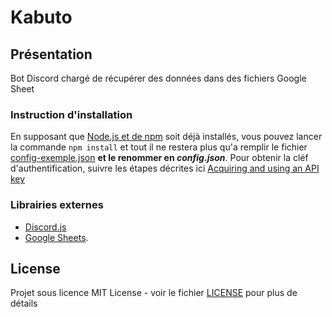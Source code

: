 # Kabuto

## Présentation

Bot Discord chargé de récupérer des données dans des fichiers Google Sheet

### Instruction d'installation

En supposant que [Node.js et de npm](https://docs.npmjs.com/getting-started/installing-node#1-install-nodejs--npm) soit déjà installés, vous pouvez lancer la commande `npm install` et tout il ne restera plus qu'a remplir le fichier [config-exemple.json](config-exemple.json) **et le renommer en ***config.json*****. Pour obtenir la cléf d'authentification, suivre les étapes décrites ici [Acquiring and using an API key](https://developers.google.com/sheets/api/guides/authorizing#APIKey)

### Librairies externes

+ [Discord.js](https://www.discord.js.rog)
+ [Google Sheets](https://developers.google.com/sheets/api/quickstart/nodejs).

## License

Projet sous licence MIT License - voir le fichier [LICENSE](LICENSE) pour plus de détails
